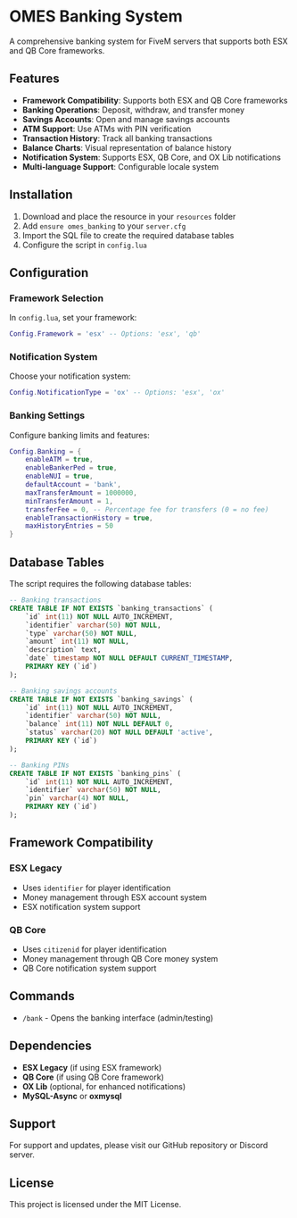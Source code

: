 # OMES Banking System

A comprehensive banking system for FiveM servers that supports both ESX and QB Core frameworks.

## Features

- **Framework Compatibility**: Supports both ESX and QB Core frameworks
- **Banking Operations**: Deposit, withdraw, and transfer money
- **Savings Accounts**: Open and manage savings accounts
- **ATM Support**: Use ATMs with PIN verification
- **Transaction History**: Track all banking transactions
- **Balance Charts**: Visual representation of balance history
- **Notification System**: Supports ESX, QB Core, and OX Lib notifications
- **Multi-language Support**: Configurable locale system

## Installation

1. Download and place the resource in your `resources` folder
2. Add `ensure omes_banking` to your `server.cfg`
3. Import the SQL file to create the required database tables
4. Configure the script in `config.lua`

## Configuration

### Framework Selection

In `config.lua`, set your framework:

```lua
Config.Framework = 'esx' -- Options: 'esx', 'qb'
```

### Notification System

Choose your notification system:

```lua
Config.NotificationType = 'ox' -- Options: 'esx', 'ox'
```

### Banking Settings

Configure banking limits and features:

```lua
Config.Banking = {
    enableATM = true,
    enableBankerPed = true,
    enableNUI = true,
    defaultAccount = 'bank',
    maxTransferAmount = 1000000,
    minTransferAmount = 1,
    transferFee = 0, -- Percentage fee for transfers (0 = no fee)
    enableTransactionHistory = true,
    maxHistoryEntries = 50
}
```

## Database Tables

The script requires the following database tables:

```sql
-- Banking transactions
CREATE TABLE IF NOT EXISTS `banking_transactions` (
    `id` int(11) NOT NULL AUTO_INCREMENT,
    `identifier` varchar(50) NOT NULL,
    `type` varchar(50) NOT NULL,
    `amount` int(11) NOT NULL,
    `description` text,
    `date` timestamp NOT NULL DEFAULT CURRENT_TIMESTAMP,
    PRIMARY KEY (`id`)
);

-- Banking savings accounts
CREATE TABLE IF NOT EXISTS `banking_savings` (
    `id` int(11) NOT NULL AUTO_INCREMENT,
    `identifier` varchar(50) NOT NULL,
    `balance` int(11) NOT NULL DEFAULT 0,
    `status` varchar(20) NOT NULL DEFAULT 'active',
    PRIMARY KEY (`id`)
);

-- Banking PINs
CREATE TABLE IF NOT EXISTS `banking_pins` (
    `id` int(11) NOT NULL AUTO_INCREMENT,
    `identifier` varchar(50) NOT NULL,
    `pin` varchar(4) NOT NULL,
    PRIMARY KEY (`id`)
);
```

## Framework Compatibility

### ESX Legacy
- Uses `identifier` for player identification
- Money management through ESX account system
- ESX notification system support

### QB Core
- Uses `citizenid` for player identification
- Money management through QB Core money system
- QB Core notification system support

## Commands

- `/bank` - Opens the banking interface (admin/testing)

## Dependencies

- **ESX Legacy** (if using ESX framework)
- **QB Core** (if using QB Core framework)
- **OX Lib** (optional, for enhanced notifications)
- **MySQL-Async** or **oxmysql**

## Support

For support and updates, please visit our GitHub repository or Discord server.

## License

This project is licensed under the MIT License. 